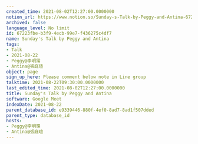 ```yaml
---
created_time: 2021-08-02T12:27:00.0000000
notion_url: https://www.notion.so/Sunday-s-Talk-by-Peggy-and-Antina-67223fbeb3f94ecb99e7f436275c4df7
archived: false
language_level: No limit
id: 67223fbe-b3f9-4ecb-99e7-f436275c4df7
name: Sunday's Talk by Peggy and Antina
tags:
- Talk
- 2021-08-22
- Peggy@李明霈
- Antina@張庭瑄
object: page
sign_up_here: Please comment below note in Line group
talktime: 2021-08-22T09:30:00.0000000
last_edited_time: 2021-08-02T12:27:00.0000000
title: Sunday's Talk by Peggy and Antina
software: Google Meet
indexDate: 2021-08-22
parent_database_id: e9339446-880f-4ef0-8ad7-8ad1f507dded
parent_type: database_id
hosts:
- Peggy@李明霈
- Antina@張庭瑄
---
```







